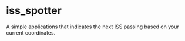 # iss_spotter

A simple applications that indicates the next ISS passing based on your current coordinates.
